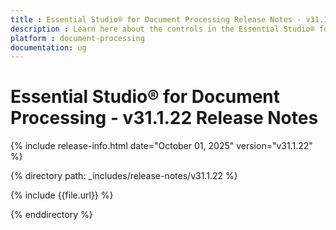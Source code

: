 ```yaml
---
title : Essential Studio® for Document Processing Release Notes - v31.1.22
description : Learn here about the controls in the Essential Studio® for Document Processing Weekly Nuget Release - Release Notes - v31.1.22
platform : document-processing
documentation: ug
---
```


# Essential Studio® for Document Processing - v31.1.22 Release Notes

{% include release-info.html date="October 01, 2025"  version="v31.1.22" %}

{% directory path: _includes/release-notes/v31.1.22 %}

{% include {{file.url}} %}

{% enddirectory %}